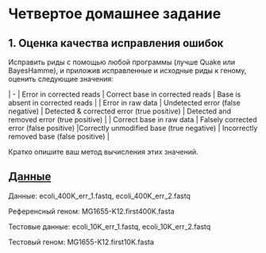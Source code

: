 # Четвертое домашнее задание

## 1. Оценка качества исправления ошибок
Исправить риды с помощью любой программы (лучше Quake или BayesHamme), и приложив исправленные и исходные риды к геному, оценить следующие значения:

| - | Error in corrected reads | Correct base in corrected reads | Base is absent in corrected reads |
| Error in raw data | Undetected error (false negative) | Detected & corrected error (true positive) | Detected and removed error (true positive) |
| Correct base in raw data | Falsely corrected error (false positive) |Correctly unmodified base (true negative) | Incorrectly removed base (false positive) |

Кратко опишите ваш метод вычисления этих значений.

## [Данные](https://drive.google.com/drive/folders/161iEpY6nUOs0ur1g2LVSRKuFXz4tNO41)

Данные: ecoli_400K_err_1.fastq, ecoli_400K_err_2.fastq

Референсный геном: MG1655-K12.first400K.fasta

Тестовые данные: ecoli_10K_err_1.fastq, ecoli_10K_err_2.fastq

Тестовый геном: MG1655-K12.first10K.fasta


